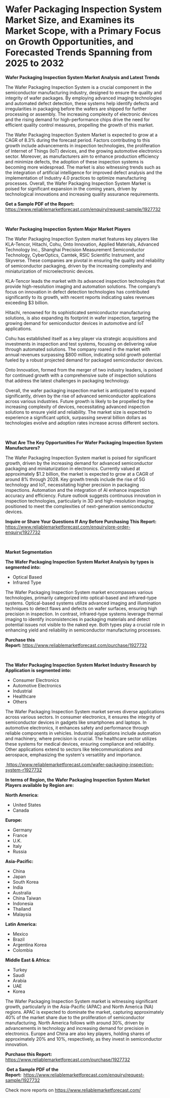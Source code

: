 <p><h1>Wafer Packaging Inspection System Market Size, and Examines its Market Scope, with a Primary Focus on Growth Opportunities, and Forecasted Trends Spanning from 2025 to 2032</h1></p><p><strong>Wafer Packaging Inspection System Market Analysis and Latest Trends</strong></p>
<p><p>The Wafer Packaging Inspection System is a crucial component in the semiconductor manufacturing industry, designed to ensure the quality and integrity of wafer packages. By employing advanced imaging technologies and automated defect detection, these systems help identify defects and irregularities in packaging before the wafers are shipped for further processing or assembly. The increasing complexity of electronic devices and the rising demand for high-performance chips drive the need for efficient quality control measures, propelling the growth of this market.</p><p>The Wafer Packaging Inspection System Market is expected to grow at a CAGR of 8.3% during the forecast period. Factors contributing to this growth include advancements in inspection technologies, the proliferation of Internet of Things (IoT) devices, and the growing automotive electronics sector. Moreover, as manufacturers aim to enhance production efficiency and minimize defects, the adoption of these inspection systems is becoming more widespread. The market is also witnessing trends such as the integration of artificial intelligence for improved defect analysis and the implementation of Industry 4.0 practices to optimize manufacturing processes. Overall, the Wafer Packaging Inspection System Market is poised for significant expansion in the coming years, driven by technological innovations and increasing quality assurance requirements.</p></p>
<p><strong>Get a Sample PDF of the Report:&nbsp;</strong> <a href="https://www.reliablemarketforecast.com/enquiry/request-sample/1927732?utm_campaign=1833&utm_medium=2&utm_source=Github&utm_content=ia&utm_term=15012025&utm_id=wafer-packaging-inspection-system">https://www.reliablemarketforecast.com/enquiry/request-sample/1927732</a></p>
<p>&nbsp;</p>
<p><strong>Wafer Packaging Inspection System Major Market Players</strong></p>
<p><p>The Wafer Packaging Inspection System market features key players like KLA-Tencor, Hitachi, Cohu, Onto Innovation, Applied Materials, Advanced Technology Inc., Shanghai Precision Measurement Semiconductor Technology, CyberOptics, Camtek, RSIC Scientific Instrument, and Skyverse. These companies are pivotal in ensuring the quality and reliability of semiconductor packaging, driven by the increasing complexity and miniaturization of microelectronic devices.</p><p>KLA-Tencor leads the market with its advanced inspection technologies that provide high-resolution imaging and automation solutions. The company’s focus on innovation in defect detection technologies has contributed significantly to its growth, with recent reports indicating sales revenues exceeding $3 billion.</p><p>Hitachi, renowned for its sophisticated semiconductor manufacturing solutions, is also expanding its footprint in wafer inspection, targeting the growing demand for semiconductor devices in automotive and IoT applications.</p><p>Cohu has established itself as a key player via strategic acquisitions and investments in inspection and test systems, focusing on delivering value through automated solutions. The company roared in the market with annual revenues surpassing $800 million, indicating solid growth potential fueled by a robust projected demand for packaged semiconductor devices.</p><p>Onto Innovation, formed from the merger of two industry leaders, is poised for continued growth with a comprehensive suite of inspection solutions that address the latest challenges in packaging technology.</p><p>Overall, the wafer packaging inspection market is anticipated to expand significantly, driven by the rise of advanced semiconductor applications across various industries. Future growth is likely to be propelled by the increasing complexity of devices, necessitating advanced inspection solutions to ensure yield and reliability. The market size is expected to experience a significant uptick, surpassing several billion dollars as technologies evolve and adoption rates increase across different sectors.</p></p>
<p>&nbsp;</p>
<p><strong>What Are The Key Opportunities For Wafer Packaging Inspection System Manufacturers?</strong></p>
<p><p>The Wafer Packaging Inspection System market is poised for significant growth, driven by the increasing demand for advanced semiconductor packaging and miniaturization in electronics. Currently valued at approximately $1.2 billion, the market is expected to grow at a CAGR of around 8% through 2028. Key growth trends include the rise of 5G technology and IoT, necessitating higher precision in packaging inspections. Automation and the integration of AI enhance inspection accuracy and efficiency. Future outlook suggests continuous innovation in inspection technologies, particularly in 3D and high-resolution imaging, positioned to meet the complexities of next-generation semiconductor devices.</p></p>
<p><strong>Inquire or Share Your Questions If Any Before Purchasing This Report:</strong> <a href="https://www.reliablemarketforecast.com/enquiry/pre-order-enquiry/1927732?utm_campaign=1833&utm_medium=2&utm_source=Github&utm_content=ia&utm_term=15012025&utm_id=wafer-packaging-inspection-system">https://www.reliablemarketforecast.com/enquiry/pre-order-enquiry/1927732</a></p>
<p>&nbsp;</p>
<p><strong>Market Segmentation</strong></p>
<p><strong>The Wafer Packaging Inspection System Market Analysis by types is segmented into:</strong></p>
<p><ul><li>Optical Based</li><li>Infrared Type</li></ul></p>
<p><p>The Wafer Packaging Inspection System market encompasses various technologies, primarily categorized into optical-based and infrared-type systems. Optical-based systems utilize advanced imaging and illumination techniques to detect flaws and defects on wafer surfaces, ensuring high precision in inspection. In contrast, infrared-type systems leverage thermal imaging to identify inconsistencies in packaging materials and detect potential issues not visible to the naked eye. Both types play a crucial role in enhancing yield and reliability in semiconductor manufacturing processes.</p></p>
<p><strong>Purchase this Report:&nbsp;</strong><a href="https://www.reliablemarketforecast.com/purchase/1927732?utm_campaign=1833&utm_medium=2&utm_source=Github&utm_content=ia&utm_term=15012025&utm_id=wafer-packaging-inspection-system">https://www.reliablemarketforecast.com/purchase/1927732</a></p>
<p>&nbsp;</p>
<p><strong>The Wafer Packaging Inspection System Market Industry Research by Application is segmented into:</strong></p>
<p><ul><li>Consumer Electronics</li><li>Automotive Electronics</li><li>Industrial</li><li>Healthcare</li><li>Others</li></ul></p>
<p><p>The Wafer Packaging Inspection System market serves diverse applications across various sectors. In consumer electronics, it ensures the integrity of semiconductor devices in gadgets like smartphones and laptops. In automotive electronics, it enhances safety and performance through reliable components in vehicles. Industrial applications include automation and machinery, where precision is crucial. The healthcare sector utilizes these systems for medical devices, ensuring compliance and reliability. Other applications extend to sectors like telecommunications and aerospace, emphasizing the system's versatility and importance.</p></p>
<p><a href="https://www.reliablemarketforecast.com/wafer-packaging-inspection-system-r1927732?utm_campaign=1833&utm_medium=2&utm_source=Github&utm_content=ia&utm_term=15012025&utm_id=wafer-packaging-inspection-system">&nbsp;https://www.reliablemarketforecast.com/wafer-packaging-inspection-system-r1927732</a></p>
<p><strong>In terms of Region, the Wafer Packaging Inspection System Market Players available by Region are:</strong></p>
<p>
    <p> <strong> North America: </strong>
        <ul>
            <li>United States</li>
            <li>Canada</li>
        </ul>
        </p> 
    <p> <strong> Europe: </strong>
        <ul>
            <li>Germany</li>
            <li>France</li>
            <li>U.K.</li>
            <li>Italy</li>
            <li>Russia</li>
        </ul>
        </p> 
    <p> <strong> Asia-Pacific: </strong>
        <ul>
            <li>China</li>
            <li>Japan</li>
            <li>South Korea</li>
            <li>India</li>
            <li>Australia</li>
            <li>China Taiwan</li>
            <li>Indonesia</li>
            <li>Thailand</li>
            <li>Malaysia</li>
        </ul>
        </p> 
    <p> <strong> Latin America: </strong>
        <ul>
            <li>Mexico</li>
            <li>Brazil</li>
            <li>Argentina Korea</li>
            <li>Colombia</li>
        </ul>
        </p> 
    <p> <strong> Middle East & Africa: </strong>
        <ul>
            <li>Turkey</li>
            <li>Saudi</li>
            <li>Arabia</li>
            <li>UAE</li>
            <li>Korea</li>
        </ul>
    </p>
    </p>
<p><p>The Wafer Packaging Inspection System market is witnessing significant growth, particularly in the Asia-Pacific (APAC) and North America (NA) regions. APAC is expected to dominate the market, capturing approximately 40% of the market share due to the proliferation of semiconductor manufacturing. North America follows with around 30%, driven by advancements in technology and increasing demand for precision in electronics. Europe and China are also key players, holding shares of approximately 20% and 10%, respectively, as they invest in semiconductor innovation.</p></p>
<p><strong>Purchase this Report: </strong><a href="https://www.reliablemarketforecast.com/purchase/1927732?utm_campaign=1833&utm_medium=2&utm_source=Github&utm_content=ia&utm_term=15012025&utm_id=wafer-packaging-inspection-system">https://www.reliablemarketforecast.com/purchase/1927732</a></p>
<p>&nbsp;<strong>Get a Sample PDF of the Report:&nbsp;&nbsp;</strong><a href="https://www.reliablemarketforecast.com/enquiry/request-sample/1927732?utm_campaign=1833&utm_medium=2&utm_source=Github&utm_content=ia&utm_term=15012025&utm_id=wafer-packaging-inspection-system">https://www.reliablemarketforecast.com/enquiry/request-sample/1927732</a></p>
<p><strong></strong></p>
<p>Check more reports on <a href="https://www.reliablemarketforecast.com/?utm_campaign=1833&utm_medium=2&utm_source=Github&utm_content=ia&utm_term=15012025&utm_id=wafer-packaging-inspection-system">https://www.reliablemarketforecast.com/</a></p>
